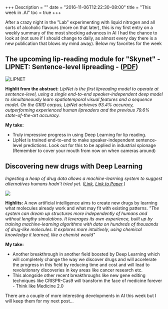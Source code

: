 +++
Description = ""
date = "2016-11-06T12:22:30-08:00"
title = "This week in .AI"
toc = true
+++

After a crazy night in the "Lab" experimenting with liquid nitrogen and all sorts of alcoholic flavours (more on that later), this is my first entry on a weekly summary of the most shocking advances in AI I had the chance to look at (not sure if I should change to daily, as almost every day there is a new publication that blows my mind away). Below my favorites for the week

## The upcoming lip-reading module for "Skynet" - LIPNET: Sentence-level lipreading - ([PDF](http://openreview.net/pdf?id=BkjLkSqxg))

![LIPNET](/images/Post_2016-11-06_Week_in_AI_Lips.png)

**Highlit from the abstract:** _LipNet is the first lipreading model to operate at sentence-level, using a single end-to-end speaker-independent deep model to simultaneously learn spatiotemporal visual features and a sequence model. On the GRID corpus, LipNet achieves 93.4% accuracy, outperforming experienced human lipreaders and the previous 79.6% state-of-the-art accuracy._

**My take:**

- Truly impressive progress in using Deep Learning for lip reading.
- LipNet is trained end-to-end to make speaker-independent sentence-level predictions. Look out for this to be applied in industrial spionage (Remember to cover your mouth from now on when cameras around)

## Discovering new drugs with Deep Learning
_Ingesting a heap of drug data allows a machine-learning system to suggest alternatives humans hadn’t tried yet. ([Link](https://www.technologyreview.com/s/602756/software-dreams-up-new-molecules-in-quest-for-wonder-drugs/), [Link to Paper](https://arxiv.org/pdf/1610.02415v1.pdf) )_

![](/images/Post_2016-11-06_Week_in_AI_Drug_discovery.png)

**Highlits:** A new artificial intelligence aims to create new drugs by learning what molecules already work and what may fit with existing patterns. _"The system can dream up structures more independently of humans and without lengthy simulations. It leverages its own experience, built up by training machine-learning algorithms with data on hundreds of thousands of drug-like molecules. It explores more intuitively, using chemical knowledge it learned, like a chemist would"_

**My take:**

- Another breakthrough in another field boosted by Deep Learning which will completely change the way we discover drugs and will accelerate the progress in this field by reducing time and cost and will lead to revolutionary discoveries in key areas like cancer research etc.
- This alongside other recent breakthroughs like new gene editing techniques like CRISPR-Cas9 will transform the face of medicine forever - Think like Medicine 2.0

There are a couple of more interesting developments in AI this week but I will keep them for my next post...
